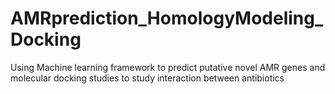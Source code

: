 # AMRprediction_HomologyModeling_Docking
Using Machine learning framework to predict putative novel AMR genes and molecular docking studies to study interaction between antibiotics
